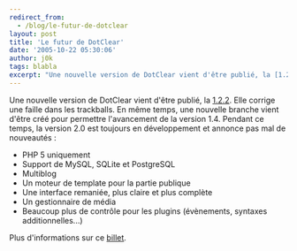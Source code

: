 ```yaml
---
redirect_from:
  - /blog/le-futur-de-dotclear
layout: post
title: 'Le futur de DotClear'
date: '2005-10-22 05:30:06'
author: j0k
tags: blabla
excerpt: "Une nouvelle version de DotClear vient d'être publié, la [1.2.2](http://www.dotclear.net/download.html). Elle corrige une faille dans les trackballs.     \nEn même temps, une nouvelle branche vient d'être créé pour permettre l'avancement de la version 1.4. Pendant ce temps, la version 2.0 est toujours en développement et annonce pas mal de nouveautés :  \n …"
---
```


Une nouvelle version de DotClear vient d'être publié, la [1.2.2](http://www.dotclear.net/download.html). Elle corrige une faille dans les trackballs.
En même temps, une nouvelle branche vient d'être créé pour permettre l'avancement de la version 1.4. Pendant ce temps, la version 2.0 est toujours en développement et annonce pas mal de nouveautés :
* PHP 5 uniquement
* Support de MySQL, SQLite et PostgreSQL
* Multiblog
* Un moteur de template pour la partie publique
* Une interface remaniée, plus claire et plus complète
* Un gestionnaire de média
* Beaucoup plus de contrôle pour les plugins (évènements, syntaxes additionnelles...)

Plus d'informations sur ce [billet](http://www.neokraft.net/blog/2005/10/22/693-un-jour-pas-comme-les-autres).
